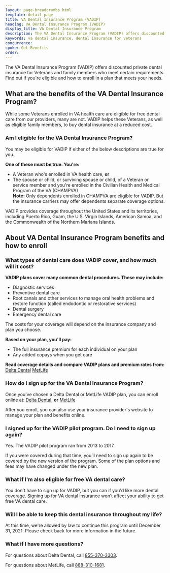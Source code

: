 ```yaml
---
layout: page-breadcrumbs.html
template: detail-page
title: VA Dental Insurance Program (VADIP)
heading: VA Dental Insurance Program (VADIP)
display_title: VA Dental Insurance Program
description: The VA Dental Insurance Program (VADIP) offers discounted private dental insurance for Veterans and family members who meet certain requirements. Find out if you're eligible and how to enroll in a plan that meets your needs.
keywords: va dental insurance, dental insurance for veterans
concurrence: 
spoke: Get Benefits
order:  
---
```


<div class="va-introtext">
  
The VA Dental Insurance Program (VADIP) offers discounted private dental insurance for Veterans and family members who meet certain requirements. Find out if you're eligible and how to enroll in a plan that meets your needs.

</div>

## What are the benefits of the VA Dental Insurance Program?

While some Veterans enrolled in VA health care are eligible for free dental care from our providers, many are not. VADIP helps these Veterans, as well as eligible family members, to buy dental insurance at a reduced cost.

<div class="va-feature">

### Am I eligible for the VA Dental Insurance Program?

You may be eligible for VADIP if either of the below descriptions are true for you.

**One of these must be true. You're:**

- A Veteran who's enrolled in VA health care, **or**
- The spouse or child, or surviving spouse or child, of a Veteran or service member and you're enrolled in the Civilian Health and Medical Program of the VA (CHAMPVA) <br> **Note:** Only dependents enrolled in CHAMPVA are eligible for VADIP. But the insurance carriers may offer dependents separate coverage options.

VADIP provides coverage throughout the United States and its territories, including Puerto Rico, Guam, the U.S. Virgin Islands, American Samoa, and the Commonwealth of the Northern Mariana Islands.

</div>

## About VA Dental Insurance Program benefits and how to enroll

### What types of dental care does VADIP cover, and how much will it cost?

**VADIP plans cover many common dental procedures. These may include:**

-	Diagnostic services
-	Preventive dental care
-	Root canals and other services to manage oral health problems and restore function (called endodontic or restorative services)
-	Dental surgery
-	Emergency dental care

The costs for your coverage will depend on the insurance company and plan you choose.

**Based on your plan, you'll pay:**
- The full insurance premium for each individual on your plan
- Any added copays when you get care

**Read coverage details and compare VADIP plans and premium rates from:**
[Delta Dental](https://feds.deltadentalins.com/vadip/)
[MetLife](https://www.metlife.com/vadip/)

### How do I sign up for the VA Dental Insurance Program?

Once you've chosen a Delta Dental or MetLife VADIP plan, you can enroll online at:
[Delta Dental](https://feds.deltadentalins.com/vadip/), **or**
[MetLife](https://www.metlife.com/vadip/)

After you enroll, you can also use your insurance provider's website to manage your plan and benefits online.

### I signed up for the VADIP pilot program. Do I need to sign up again?

Yes. The VADIP pilot program ran from 2013 to 2017. 

If you were covered during that time, you’ll need to sign up again to be covered by the new version 
of the program. Some of the plan options and fees may have changed under the new plan.

### What if I'm also eligible for free VA dental care?

You don't have to sign up for VADIP, but you can if you'd like more dental coverage. Signing up for VA dental insurance won’t affect your ability to get free VA dental care.

### Will I be able to keep this dental insurance throughout my life?

At this time, we're allowed by law to continue this program until December 31, 2021. Please check back for more information in the future.

### What if I have more questions?

For questions about Delta Dental, call <a href="tel:+18553703303">855-370-3303</a>.

For questions about MetLife, call <a href="tel:+18883101681">888-310-1681</a>.

